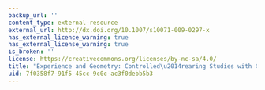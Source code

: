 ```yaml
---
backup_url: ''
content_type: external-resource
external_url: http://dx.doi.org/10.1007/s10071-009-0297-x
has_external_licence_warning: true
has_external_license_warning: true
is_broken: ''
license: https://creativecommons.org/licenses/by-nc-sa/4.0/
title: "Experience and Geometry: Controlled\u2014rearing Studies with Chicks"
uid: 7f0358f7-91f5-45cc-9c0c-ac3f0debb5b3
---
```


